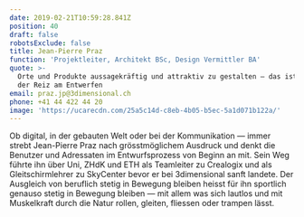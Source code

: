 ```yaml
---
date: 2019-02-21T10:59:28.841Z
position: 40
draft: false
robotsExclude: false
title: Jean-Pierre Praz
function: 'Projektleiter, Architekt BSc, Design Vermittler BA'
quote: >-
  Orte und Produkte aussagekräftig und attraktiv zu gestalten — das ist für mich
  der Reiz am Entwerfen
email: praz.jp@3dimensional.ch
phone: +41 44 422 44 20
image: 'https://ucarecdn.com/25a5c14d-c8eb-4b05-b5ec-5a1d071b122a/'
---
```

Ob digital, in der gebauten Welt oder bei der Kommunikation — immer strebt Jean-Pierre Praz nach grösstmöglichem Ausdruck und denkt die Benutzer und Adressaten im Entwurfsprozess von Beginn an mit. Sein Weg führte ihn über Uni, ZHdK und ETH als Teamleiter zu Crealogix und als Gleitschirmlehrer zu SkyCenter bevor er bei 3dimensional sanft landete. Der Ausgleich von beruflich stetig in Bewegung bleiben heisst für ihn sportlich genauso stetig in Bewegung bleiben — mit allem was sich lautlos und mit Muskelkraft durch die Natur rollen, gleiten, fliessen oder trampen lässt.
